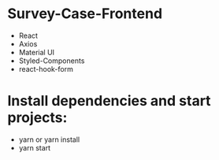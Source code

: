 # Survey-Case-Frontend
- React
- Axios
- Material UI
- Styled-Components
- react-hook-form

# Install dependencies and start projects:
- yarn or yarn install
- yarn start